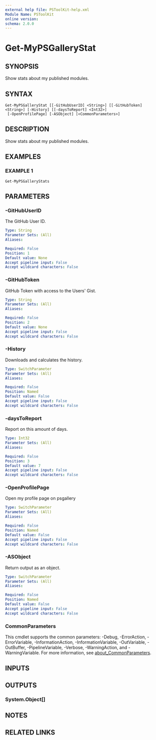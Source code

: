 ```yaml
---
external help file: PSToolKit-help.xml
Module Name: PSToolKit
online version:
schema: 2.0.0
---
```


# Get-MyPSGalleryStat

## SYNOPSIS
Show stats about my published modules.

## SYNTAX

```
Get-MyPSGalleryStat [[-GitHubUserID] <String>] [[-GitHubToken] <String>] [-History] [[-daysToReport] <Int32>]
 [-OpenProfilePage] [-ASObject] [<CommonParameters>]
```

## DESCRIPTION
Show stats about my published modules.

## EXAMPLES

### EXAMPLE 1
```
Get-MyPSGalleryStats
```

## PARAMETERS

### -GitHubUserID
The GitHub User ID.

```yaml
Type: String
Parameter Sets: (All)
Aliases:

Required: False
Position: 1
Default value: None
Accept pipeline input: False
Accept wildcard characters: False
```

### -GitHubToken
GitHub Token with access to the Users' Gist.

```yaml
Type: String
Parameter Sets: (All)
Aliases:

Required: False
Position: 2
Default value: None
Accept pipeline input: False
Accept wildcard characters: False
```

### -History
Downloads and calculates the history.

```yaml
Type: SwitchParameter
Parameter Sets: (All)
Aliases:

Required: False
Position: Named
Default value: False
Accept pipeline input: False
Accept wildcard characters: False
```

### -daysToReport
Report on this amount of days.

```yaml
Type: Int32
Parameter Sets: (All)
Aliases:

Required: False
Position: 3
Default value: 7
Accept pipeline input: False
Accept wildcard characters: False
```

### -OpenProfilePage
Open my profile page on psgallery

```yaml
Type: SwitchParameter
Parameter Sets: (All)
Aliases:

Required: False
Position: Named
Default value: False
Accept pipeline input: False
Accept wildcard characters: False
```

### -ASObject
Return output as an object.

```yaml
Type: SwitchParameter
Parameter Sets: (All)
Aliases:

Required: False
Position: Named
Default value: False
Accept pipeline input: False
Accept wildcard characters: False
```

### CommonParameters
This cmdlet supports the common parameters: -Debug, -ErrorAction, -ErrorVariable, -InformationAction, -InformationVariable, -OutVariable, -OutBuffer, -PipelineVariable, -Verbose, -WarningAction, and -WarningVariable. For more information, see [about_CommonParameters](http://go.microsoft.com/fwlink/?LinkID=113216).

## INPUTS

## OUTPUTS

### System.Object[]
## NOTES

## RELATED LINKS
